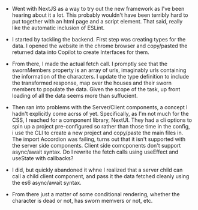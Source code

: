 - Went with NextJS as a way to try out the new framework as I've been hearing about it a lot. This probably wouldn't have been terribly hard to put together
with an html page and a script element. That said, really like the automatic inclusion of ESLint.

- I started by tackling the backend. First step was creating types for the data. I opened the website in the chrome browser and copy/pasted the returned data into 
Copilot to create Interfaces for them. 

- From there, I made the actual fetch call. I promptly see that the swornMembers property is an array of urls, imaginably urls containing the information of the characters. I update the type definition to include the transformed response, map over the houses and their sworn members to populate the data. Given the scope of the task, up front loading of all the data seems more than suffucient. 

- Then ran into problems with the Server/Client components, a concept I hadn't explicitly come acrss of yet. Specifically, as I'm not much for the CSS, I reached for a component library, NextUI. They had a cli options to spin up a project pre-configured so rather than those time in the config, i use the CLI to create a new project and copy/paste the main files in. The import Accordion was failing, turns out that it isn't supported with the server side components. Client side comcponents don't support async/await syntax. Do I rewrite the fetch calls using useEffect and useState with callbacks? 

- I did, but quickly abandoned it whne I realized that a server child can call a child client component, and pass it the data fetched cleanly using the es6 async/await syntax. 

- From there just a matter of some conditional rendering, whether the character is dead or not, has sworn memvers or not, etc. 